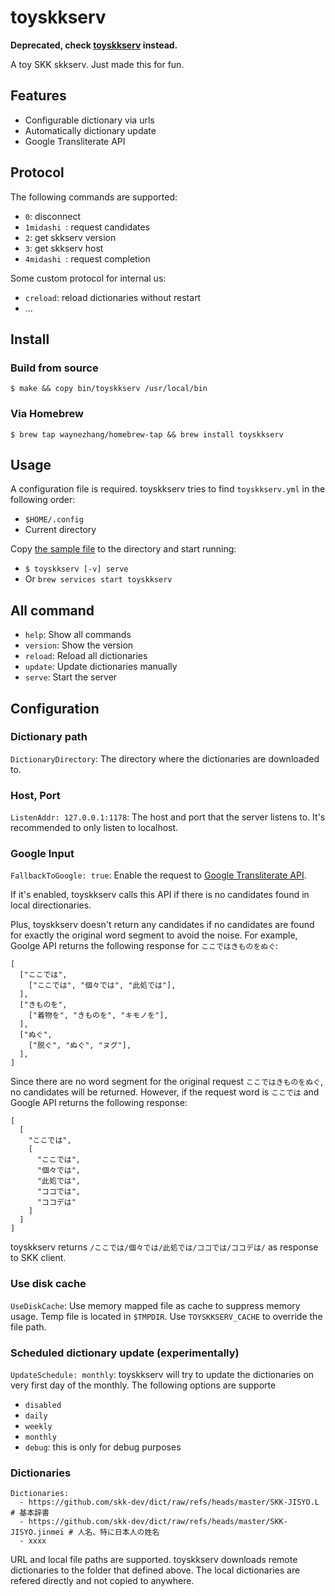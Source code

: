 # toyskkserv

**Deprecated, check [toyskkserv](https://github.com/waynezhang/toyskkserv) instead.**

A toy SKK skkserv. Just made this for fun.

## Features

- Configurable dictionary via urls
- Automatically dictionary update
- Google Transliterate API

## Protocol

The following commands are supported:

- `0`: disconnect
- `1midashi `: request candidates
- `2`: get skkserv version
- `3`: get skkserv host
- `4midashi `: request completion

Some custom protocol for internal us:

- `creload`: reload dictionaries without restart
- ...

## Install

### Build from source

`$ make && copy bin/toyskkserv /usr/local/bin`

### Via Homebrew

`$ brew tap waynezhang/homebrew-tap && brew install toyskkserv`

## Usage

A configuration file is required. toyskkserv tries to find `toyskkserv.yml` in the following order:

- `$HOME/.config`
- Current directory

Copy [the sample file](https://github.com/waynezhang/toyskkserv/blob/main/toyskkserv.yml) to the directory and start running:

- `$ toyskkserv [-v] serve`
- Or `brew services start toyskkserv`

## All command

- `help`: Show all commands
- `version`: Show the version
- `reload`: Reload all dictionaries
- `update`: Update dictionaries manually
- `serve`: Start the server

## Configuration

### Dictionary path

`DictionaryDirectory`: The directory where the dictionaries are downloaded to.

### Host, Port

`ListenAddr: 127.0.0.1:1178`: The host and port that the server listens to. It's recommended to only listen to localhost.

### Google Input

`FallbackToGoogle: true`: Enable the request to [Google Transliterate API](https://www.google.co.jp/ime/cgiapi.html).

If it's enabled, toyskkserv calls this API if there is no candidates found in local directionaries.

Plus, toyskkserv doesn't return any candidates if no candidates are found for exactly the original word segment to avoid the noise. For example, Goolge API returns the following response for `ここではきものをぬぐ`:

```
[
  ["ここでは",
    ["ここでは", "個々では", "此処では"],
  ],
  ["きものを",
    ["着物を", "きものを", "キモノを"],
  ],
  ["ぬぐ",
    ["脱ぐ", "ぬぐ", "ヌグ"],
  ],
]
```

Since there are no word segment for the original request `ここではきものをぬぐ`, no candidates will be returned. However, if the request word is `ここでは` and Google API returns the following response:

```
[
  [
    "ここでは",
    [
      "ここでは",
      "個々では",
      "此処では",
      "ココでは",
      "ココデは"
    ]
  ]
]
```

toyskkserv returns `/ここでは/個々では/此処では/ココでは/ココデは/` as response to SKK client.

### Use disk cache

`UseDiskCache`: Use memory mapped file as cache to suppress memory usage. Temp file is located in `$TMPDIR`. Use `TOYSKKSERV_CACHE` to override the file path.

### Scheduled dictionary update (experimentally)

`UpdateSchedule: monthly`: toyskkserv will try to update the dictionaries on very first day of the monthly. The following options are supporte

- `disabled`
- `daily`
- `weekly`
- `monthly`
- `debug`: this is only for debug purposes

### Dictionaries

```
Dictionaries:
  - https://github.com/skk-dev/dict/raw/refs/heads/master/SKK-JISYO.L # 基本辞書
  - https://github.com/skk-dev/dict/raw/refs/heads/master/SKK-JISYO.jinmei # 人名、特に日本人の姓名
  - xxxx
```

URL and local file paths are supported. toyskkserv downloads remote dictionaries to the folder that defined above. The local dictionaries are refered directly and not copied to anywhere.

